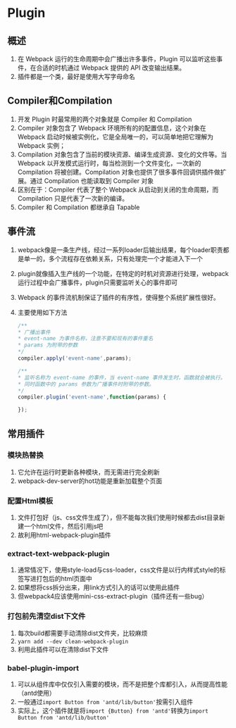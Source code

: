 # Plugin

## 概述

1. 在 Webpack 运行的生命周期中会广播出许多事件，Plugin 可以监听这些事件，在合适的时机通过 Webpack 提供的 API 改变输出结果。
2. 插件都是一个类，最好是使用大写字母命名

## Compiler和Compilation

1. 开发 Plugin 时最常用的两个对象就是 Compiler 和 Compilation
2. Compiler 对象包含了 Webpack 环境所有的的配置信息，这个对象在 Webpack 启动时候被实例化，它是全局唯一的，可以简单地把它理解为 Webpack 实例；
3. Compilation 对象包含了当前的模块资源、编译生成资源、变化的文件等。当 Webpack 以开发模式运行时，每当检测到一个文件变化，一次新的 Compilation 将被创建。Compilation 对象也提供了很多事件回调供插件做扩展。通过 Compilation 也能读取到 Compiler 对象
4. 区别在于：Compiler 代表了整个 Webpack 从启动到关闭的生命周期，而 Compilation 只是代表了一次新的编译。
5. Compiler 和 Compilation 都继承自 Tapable

## 事件流

1. webpack像是一条生产线，经过一系列loader后输出结果，每个loader职责都是单一的，多个流程存在依赖关系，只有处理完一个才能进入下一个

2. plugin就像插入生产线的一个功能，在特定的时机对资源进行处理，webpack运行过程中会广播事件，plugin只需要监听关心的事件即可

3. Webpack 的事件流机制保证了插件的有序性，使得整个系统扩展性很好。

4. 主要使用如下方法

	```javascript
	/**
	* 广播出事件
	* event-name 为事件名称，注意不要和现有的事件重名
	* params 为附带的参数
	*/
	compiler.apply('event-name',params);
	
	/**
	* 监听名称为 event-name 的事件，当 event-name 事件发生时，函数就会被执行。
	* 同时函数中的 params 参数为广播事件时附带的参数。
	*/
	compiler.plugin('event-name',function(params) {
	
	});
	```

   



## 常用插件

### 模块热替换

1. 它允许在运行时更新各种模块，而无需进行完全刷新
2. webpack-dev-server的hot功能是重新加载整个页面

### 配置Html模板

1. 文件打包好（js、css文件生成了），但不能每次我们使用时候都去dist目录新建一个html文件，然后引用js吧
2. 故利用html-webpack-plugin插件

### extract-text-webpack-plugin

1. 通常情况下，使用style-load与css-loader，css文件是以行内样式style的标签写进打包后的html页面中
2. 如果想将css拆分出来，用link方式引入的话可以使用此插件
3. 但webpack4应该使用mini-css-extract-plugin（插件还有一些bug）

### 打包前先清空dist下文件

1. 每次build都需要手动清除dist文件夹，比较麻烦
2. `yarn add --dev clean-webpack-plugin`
3. 利用此插件可以在清除dist下文件

### babel-plugin-import

1. 可以从组件库中仅仅引入需要的模块，而不是把整个库都引入，从而提高性能（antd使用）
2. 一般通过`import Button from 'antd/lib/button'`按需引入组件
3. 实际上，这个插件就是将`import {Button} from 'antd'`转换为`import Button from 'antd/lib/button'`